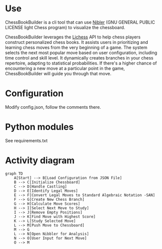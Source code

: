 # Use
ChessBookBuilder is a cli tool that can use [Nibler](https://github.com/rooklift/nibbler) (GNU GENERAL PUBLIC LICENSE light Chess program) to visualize the chessboard.

ChessBookBuilder leverages the [Lichess](https://lichess.org) API to help chess players construct personalized chess books. It assists users in prioritizing and learning chess moves from the very beginning of a game. The system selects the next most popular move based on user configuration, including time control and skill level. It dynamically creates branches in your chess repertoire, adapting to statistical probabilities. If there's a higher chance of encountering a new move at a particular point in the game, ChessBookBuilder will guide you through that move.

# Configuration
Modify config.json, follow the comments there.

# Python modules
See requirements.txt

# Activity diagram
```mermaid
graph TD
    A[Start] --> B[Load Configuration from JSON File]
    B --> C[Initialize Chessboard]
    C --> D[Handle Castling]
    D --> E[Identify Legal Moves]
    E --> F[Convert Legal Moves to Standard Algebraic Notation -SAN]
    F --> G[Create New Chess Branch]
    G --> H[Calculate Move Scores]
    H --> I[Select Next Move to Study]
    I --> J[Remove Empty Positions]
    J --> K[Find Move with Highest Score]
    K --> L[Study Selected Move]
    L --> M[Push Move to Chessboard]
    M --> G
    L --> N[Open Nibbler for Analysis]
    N --> O[User Input for Next Move]
    O --> M
```
